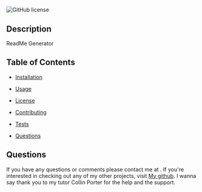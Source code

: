 # 
![GitHub license](https://img.shields.io/badge/license-MIT-blue.svg)
    
## Description
    
ReadMe Generator
    
## Table of Contents
 
- [Installation](#Installation) 
    
- [Usage](#Usage)

* [License](#license)

    
- [Contributing](#Contributing)
    
- [Tests](#Tests)
    
- [Questions](#Questions)
    

    
## Questions
  
If you have any questions or comments please contact me at [](). If you're interested in checking out any of my other projects, visit [My github](http://github.com/Goldie369).
I wanna say thank you to my tutor Collin Porter for the help and the support.

